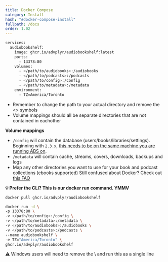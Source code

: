 ```yaml
---
title: Docker Compose
category: Install
hash: "#docker-compose-install"
fullpath: /docs
order: 1.02
---
```


```bash
services:
  audiobookshelf:
    image: ghcr.io/advplyr/audiobookshelf:latest
    ports:
      - 13378:80
    volumes:
      - </path/to/audiobooks>:/audiobooks
      - </path/to/podcasts>:/podcasts
      - </path/to/config>:/config
      - </path/to/metadata>:/metadata
    environment:
      - TZ=America/Toronto
```

<div class=warn>
<ul>
<li>Remember to change the path to your actual directory and remove the &#60;&#62; symbols</li> 
<li>Volume mappings should all be separate directories that are not contained in eachother</li> 
</ul>
</div>

**Volume mappings**

- `/config` will contain the database (users/books/libraries/settings). Beginning with `2.3.x`, [this needs to be on the same machine you are running ABS on](/guides/migration-and-backups#from-version-22x).
- `/metadata` will contain cache, streams, covers, downloads, backups and logs
- Map any other directories you want to use for your book and podcast collections (ebooks supported)
  Still confused about Docker? Check out [this FAQ](/faq/server#im-still-confused-about-what-docker-and-containers-are-and-how-they-work)

**💡 Prefer the CLI? This is our docker run command. YMMV**

```bash
docker pull ghcr.io/advplyr/audiobookshelf

docker run -d \
-p 13378:80 \
-v </path/to/config>:/config \
-v </path/to/metadata>:/metadata \
-v </path/to/audiobooks>:/audiobooks \
-v </path/to/podcasts>:/podcasts \
--name audiobookshelf \
-e TZ="America/Toronto" \
ghcr.io/advplyr/audiobookshelf
```

⚠️ Windows users will need to remove the \ and run this as a single line
